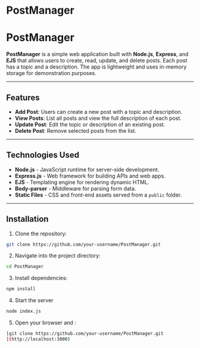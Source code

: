 # PostManager
# PostManager

**PostManager** is a simple web application built with **Node.js**, **Express**, and **EJS** that allows users to create, read, update, and delete posts. Each post has a topic and a description. The app is lightweight and uses in-memory storage for demonstration purposes.

---

## Features

- **Add Post**: Users can create a new post with a topic and description.
- **View Posts**: List all posts and view the full description of each post.
- **Update Post**: Edit the topic or description of an existing post.
- **Delete Post**: Remove selected posts from the list.

---

## Technologies Used

- **Node.js** - JavaScript runtime for server-side development.
- **Express.js** - Web framework for building APIs and web apps.
- **EJS** - Templating engine for rendering dynamic HTML.
- **Body-parser** - Middleware for parsing form data.
- **Static Files** - CSS and front-end assets served from a `public` folder.

---

## Installation

1. Clone the repository:

```bash
git clone https://github.com/your-username/PostManager.git
```
2. Navigate into the project directory:

```bash
cd PostManager
```
3. Install dependencies:

```bash
npm install
```
4. Start the server

```bash
node index.js
```
5. Open your browser and :

```bash
[git clone https://github.com/your-username/PostManager.git
](http://localhost:3000)
```

